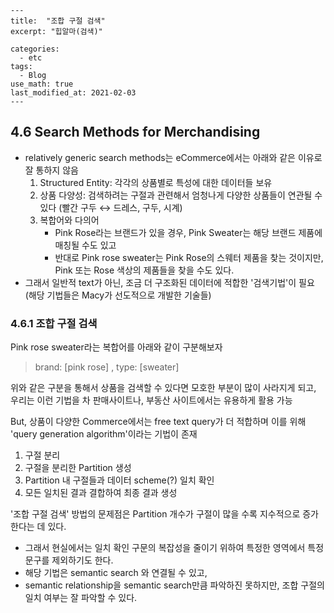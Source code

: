 ```
---
title:  "조합 구절 검색"
excerpt: "힙알마(검색)"

categories:
  - etc
tags:
  - Blog
use_math: true
last_modified_at: 2021-02-03
---
```



## 4.6 **Search Methods for Merchandising**

- relatively generic search methods는 eCommerce에서는 아래와 같은 이유로 잘 통하지 않음
  1. Structured Entity: 각각의 상품별로 특성에 대한 데이터들 보유
  2. 상품 다양성: 검색하려는 구절과 관련해서 엄청나게 다양한 상품들이 연관될 수 있다 (빨간 구두 ↔ 드레스, 구두, 시계)
  3. 복합어와 다의어
     - Pink Rose라는 브랜드가 있을 경우, Pink Sweater는 해당 브랜드 제품에 매칭될 수도 있고
     - 반대로 Pink rose sweater는 Pink Rose의 스웨터 제품을 찾는 것이지만, Pink 또는 Rose 색상의 제품들을 찾을 수도 있다.
- 그래서 일반적 text가 아닌, 조금 더 구조화된 데이터에 적합한 '검색기법'이 필요 (해당 기법들은 Macy가 선도적으로 개발한 기술들)

### 4.6.1 조합 구절 검색

Pink rose sweater라는 복합어를 아래와 같이 구분해보자

> brand: [pink rose] , type: [sweater]

위와 같은 구분을 통해서 상품을 검색할 수 있다면 모호한 부분이 많이 사라지게 되고, 우리는 이런 기법을 차 판매사이트나, 부동산 사이트에서는 유용하게 활용 가능

But, 상품이 다양한 Commerce에서는 free text query가 더 적합하며 이를 위해 'query generation algorithm'이라는 기법이 존재

1. 구절 분리
2. 구절을 분리한 Partition 생성 
3. Partition 내 구절들과 데이터 scheme(?) 일치 확인
4. 모든 일치된 결과 결합하여 최종 결과 생성

'조합 구절 검색' 방법의 문제점은 Partition 개수가 구절이 많을 수록 지수적으로 증가한다는 데 있다.

- 그래서 현실에서는 일치 확인 구문의 복잡성을 줄이기 위하여 특정한 영역에서 특정 문구를 제외하기도 한다.
- 해당 기법은 semantic search 와 연결될 수 있고,
- semantic relationship을 semantic search만큼 파악하진 못하지만, 조합 구절의 일치 여부는 잘 파악할 수 있다.